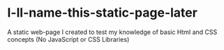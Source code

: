 # I-ll-name-this-static-page-later
A static web-page I created to test my knowledge of basic Html and CSS concepts (No JavaScript or CSS Libraries) 
